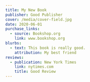 ```yaml
---
title: My New Book
publisher: Good Publisher
cover: /media/cover-field.jpg
date: 2020-06-01
purchase_links:
  - source: Bookshop.org
    link: www.bookshop.org
blurbs:
  - text: This book is really good.
    attribution: My best friend
reviews:
  - publication: New York Times
    link: nytimes.com
    title: Good Review
---
```

